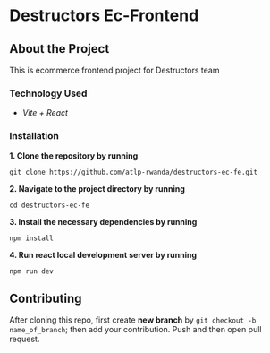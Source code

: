 # Destructors Ec-Frontend

## About the Project

 This is ecommerce frontend project for Destructors team

### Technology Used

- *Vite + React*

### Installation

**1. Clone the repository by running** 
```
git clone https://github.com/atlp-rwanda/destructors-ec-fe.git
```
**2. Navigate to the project directory by running**
```
cd destructors-ec-fe
```
**3. Install the necessary dependencies by running**
```
npm install
```
**4. Run react local development server by running**
```
npm run dev
```

## Contributing

After cloning this repo, first create **new branch** by `git checkout -b name_of_branch`; then add your contribution. Push and then open pull request.   
